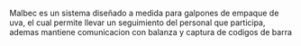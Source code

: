 Malbec es un sistema diseñado a medida para galpones de empaque de uva, el cual permite llevar un seguimiento del personal que participa, ademas mantiene comunicacion con balanza y captura de codigos de barra